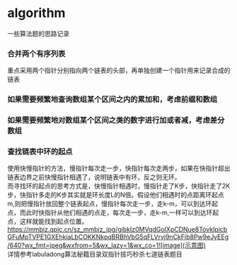 # algorithm
一些算法题的思路记录


### 合并两个有序列表  
重点采用两个指针分别指向两个链表的头部，再单独创建一个指针用来记录合成的链表

### 如果需要频繁地查询数组某个区间之内的累加和，考虑前缀和数组

### 如果需要频繁地对数组某个区间之类的数字进行加或者减，考虑差分数组

### 查找链表中环的起点  
使用快慢指针的方法，慢指针每次走一步，快指针每次走两步，如果在快指针超出链表边界之前快慢指针相遇了，说明链表中有环，反之则无环。  
而寻找环的起点的思考方式是，快慢指针相遇时，慢指针走了K步，快指针走了2K步，快指针多走的K步其实就是环长度L的N倍。假设他们相遇时的点距离环起点m,则把慢指针放回整个链表起点，慢指针每次走一步，走k-m，可以到达环起点，而此时快指针从他们相遇的点走，每次走一步，走k-m,一样可以到达环起点，这样就能找到起点位置。
https://mmbiz.qpic.cn/sz_mmbiz_jpg/gibkIz0MVqdGoIXpCDNue8TovkIpicbGFuMpTVPE1GXEhkiaLbCOKKNkpqBRBhVbG5qFLVrvj9nCkFib8Pw9eJyEEg/640?wx_fmt=jpeg&wxfrom=5&wx_lazy=1&wx_co=1![image](示意图)  
详情参考labuladong算法秘籍目录双指针技巧秒杀七道链表题目

